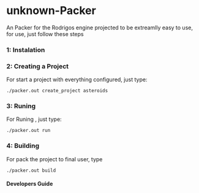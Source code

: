 # unknown-Packer
An Packer for the Rodrigos engine projected to be extreamlly 
easy to use, for use, just follow these steps 

### 1: Instalation 


### 2: Creating a Project 
For start a project with everything configured, just type:
```shel 
./packer.out create_project asteroids

```
### 3: Runing
For Runing , just type: 
```shel 
./packer.out run
```

### 4: Building 
For pack the project to final user, type 
```shel 
./packer.out build
```


#### Developers Guide
